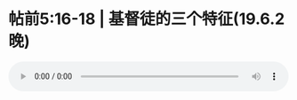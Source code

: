 # 帖前5:16-18 | 基督徒的三个特征(19.6.2晚)

<audio style="width: 100%;" preload="false" controls controlslist="nodownload"><source src="http://file.simai.life/audio/mp3/old/27548.mp3" type="audio/mpeg">Your browser does not support the audio element.</audio>


